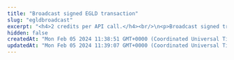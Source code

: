 ```yaml
---
title: "Broadcast signed EGLD transaction"
slug: "egldbroadcast"
excerpt: "<h4>2 credits per API call.</h4><br/>\n<p>Broadcast signed transaction to EGLD blockchain. This method is used internally from Tatum KMS or Tatum client libraries.\nIt is possible to create custom signing mechanism and use this method only for broadcasting data to the blockchain.</p>"
hidden: false
createdAt: "Mon Feb 05 2024 11:38:51 GMT+0000 (Coordinated Universal Time)"
updatedAt: "Mon Feb 05 2024 11:39:07 GMT+0000 (Coordinated Universal Time)"
---
```

